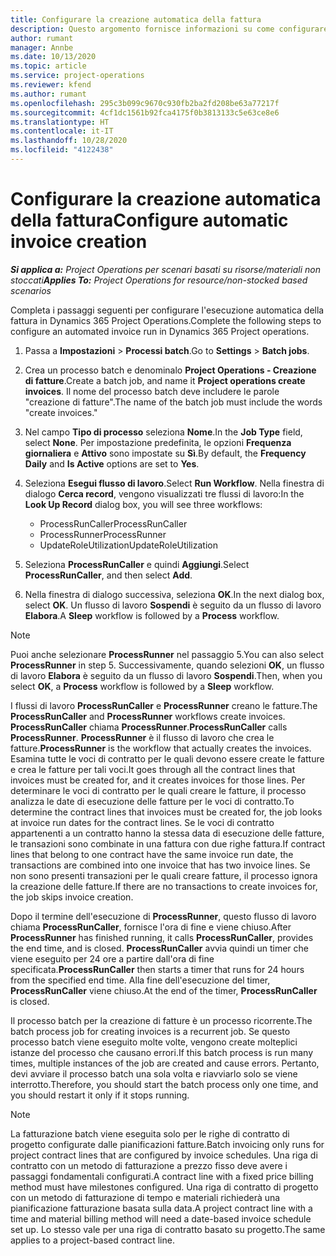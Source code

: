 ```yaml
---
title: Configurare la creazione automatica della fattura
description: Questo argomento fornisce informazioni su come configurare il sistema per generare fatture automaticamente.
author: rumant
manager: Annbe
ms.date: 10/13/2020
ms.topic: article
ms.service: project-operations
ms.reviewer: kfend
ms.author: rumant
ms.openlocfilehash: 295c3b099c9670c930fb2ba2fd208be63a77217f
ms.sourcegitcommit: 4cf1dc1561b92fca4175f0b3813133c5e63ce8e6
ms.translationtype: HT
ms.contentlocale: it-IT
ms.lasthandoff: 10/28/2020
ms.locfileid: "4122438"
---
```

# <a name="configure-automatic-invoice-creation"></a><span data-ttu-id="12e35-103">Configurare la creazione automatica della fattura</span><span class="sxs-lookup"><span data-stu-id="12e35-103">Configure automatic invoice creation</span></span>

<span data-ttu-id="12e35-104">_**Si applica a:** Project Operations per scenari basati su risorse/materiali non stoccati_</span><span class="sxs-lookup"><span data-stu-id="12e35-104">_**Applies To:** Project Operations for resource/non-stocked based scenarios_</span></span>


<span data-ttu-id="12e35-105">Completa i passaggi seguenti per configurare l'esecuzione automatica della fattura in Dynamics 365 Project Operations.</span><span class="sxs-lookup"><span data-stu-id="12e35-105">Complete the following steps to configure an automated invoice run in Dynamics 365 Project operations.</span></span>

1. <span data-ttu-id="12e35-106">Passa a **Impostazioni** > **Processi batch**.</span><span class="sxs-lookup"><span data-stu-id="12e35-106">Go to **Settings** > **Batch jobs**.</span></span>
2. <span data-ttu-id="12e35-107">Crea un processo batch e denominalo **Project Operations - Creazione di fatture**.</span><span class="sxs-lookup"><span data-stu-id="12e35-107">Create a batch job, and name it **Project operations create invoices**.</span></span> <span data-ttu-id="12e35-108">Il nome del processo batch deve includere le parole "creazione di fatture".</span><span class="sxs-lookup"><span data-stu-id="12e35-108">The name of the batch job must include the words "create invoices."</span></span>
3. <span data-ttu-id="12e35-109">Nel campo **Tipo di processo** seleziona **Nome**.</span><span class="sxs-lookup"><span data-stu-id="12e35-109">In the **Job Type** field, select **None**.</span></span> <span data-ttu-id="12e35-110">Per impostazione predefinita, le opzioni **Frequenza giornaliera** e **Attivo** sono impostate su **Sì**.</span><span class="sxs-lookup"><span data-stu-id="12e35-110">By default, the **Frequency Daily** and **Is Active** options are set to **Yes**.</span></span>
4. <span data-ttu-id="12e35-111">Seleziona **Esegui flusso di lavoro**.</span><span class="sxs-lookup"><span data-stu-id="12e35-111">Select **Run Workflow**.</span></span> <span data-ttu-id="12e35-112">Nella finestra di dialogo **Cerca record**, vengono visualizzati tre flussi di lavoro:</span><span class="sxs-lookup"><span data-stu-id="12e35-112">In the **Look Up Record** dialog box, you will see three workflows:</span></span>

    - <span data-ttu-id="12e35-113">ProcessRunCaller</span><span class="sxs-lookup"><span data-stu-id="12e35-113">ProcessRunCaller</span></span>
    - <span data-ttu-id="12e35-114">ProcessRunner</span><span class="sxs-lookup"><span data-stu-id="12e35-114">ProcessRunner</span></span>
    - <span data-ttu-id="12e35-115">UpdateRoleUtilization</span><span class="sxs-lookup"><span data-stu-id="12e35-115">UpdateRoleUtilization</span></span>

5. <span data-ttu-id="12e35-116">Seleziona **ProcessRunCaller** e quindi **Aggiungi**.</span><span class="sxs-lookup"><span data-stu-id="12e35-116">Select **ProcessRunCaller**, and then select **Add**.</span></span>
6. <span data-ttu-id="12e35-117">Nella finestra di dialogo successiva, seleziona **OK**.</span><span class="sxs-lookup"><span data-stu-id="12e35-117">In the next dialog box, select **OK**.</span></span> <span data-ttu-id="12e35-118">Un flusso di lavoro **Sospendi** è seguito da un flusso di lavoro **Elabora**.</span><span class="sxs-lookup"><span data-stu-id="12e35-118">A **Sleep** workflow is followed by a **Process** workflow.</span></span>

  > [!NOTE]
  > <span data-ttu-id="12e35-119">Puoi anche selezionare **ProcessRunner** nel passaggio 5.</span><span class="sxs-lookup"><span data-stu-id="12e35-119">You can also select **ProcessRunner** in step 5.</span></span> <span data-ttu-id="12e35-120">Successivamente, quando selezioni **OK**, un flusso di lavoro **Elabora** è seguito da un flusso di lavoro **Sospendi**.</span><span class="sxs-lookup"><span data-stu-id="12e35-120">Then, when you select **OK**, a **Process** workflow is followed by a **Sleep** workflow.</span></span>

<span data-ttu-id="12e35-121">I flussi di lavoro **ProcessRunCaller** e **ProcessRunner** creano le fatture.</span><span class="sxs-lookup"><span data-stu-id="12e35-121">The **ProcessRunCaller** and **ProcessRunner** workflows create invoices.</span></span> <span data-ttu-id="12e35-122">**ProcessRunCaller** chiama **ProcessRunner**.</span><span class="sxs-lookup"><span data-stu-id="12e35-122">**ProcessRunCaller** calls **ProcessRunner**.</span></span> <span data-ttu-id="12e35-123">**ProcessRunner** è il flusso di lavoro che crea le fatture.</span><span class="sxs-lookup"><span data-stu-id="12e35-123">**ProcessRunner** is the workflow that actually creates the invoices.</span></span> <span data-ttu-id="12e35-124">Esamina tutte le voci di contratto per le quali devono essere create le fatture e crea le fatture per tali voci.</span><span class="sxs-lookup"><span data-stu-id="12e35-124">It goes through all the contract lines that invoices must be created for, and it creates invoices for those lines.</span></span> <span data-ttu-id="12e35-125">Per determinare le voci di contratto per le quali creare le fatture, il processo analizza le date di esecuzione delle fatture per le voci di contratto.</span><span class="sxs-lookup"><span data-stu-id="12e35-125">To determine the contract lines that invoices must be created for, the job looks at invoice run dates for the contract lines.</span></span> <span data-ttu-id="12e35-126">Se le voci di contratto appartenenti a un contratto hanno la stessa data di esecuzione delle fatture, le transazioni sono combinate in una fattura con due righe fattura.</span><span class="sxs-lookup"><span data-stu-id="12e35-126">If contract lines that belong to one contract have the same invoice run date, the transactions are combined into one invoice that has two invoice lines.</span></span> <span data-ttu-id="12e35-127">Se non sono presenti transazioni per le quali creare fatture, il processo ignora la creazione delle fatture.</span><span class="sxs-lookup"><span data-stu-id="12e35-127">If there are no transactions to create invoices for, the job skips invoice creation.</span></span>

<span data-ttu-id="12e35-128">Dopo il termine dell'esecuzione di **ProcessRunner**, questo flusso di lavoro chiama **ProcessRunCaller**, fornisce l'ora di fine e viene chiuso.</span><span class="sxs-lookup"><span data-stu-id="12e35-128">After **ProcessRunner** has finished running, it calls **ProcessRunCaller**, provides the end time, and is closed.</span></span> <span data-ttu-id="12e35-129">**ProcessRunCaller** avvia quindi un timer che viene eseguito per 24 ore a partire dall'ora di fine specificata.</span><span class="sxs-lookup"><span data-stu-id="12e35-129">**ProcessRunCaller** then starts a timer that runs for 24 hours from the specified end time.</span></span> <span data-ttu-id="12e35-130">Alla fine dell'esecuzione del timer, **ProcessRunCaller** viene chiuso.</span><span class="sxs-lookup"><span data-stu-id="12e35-130">At the end of the timer, **ProcessRunCaller** is closed.</span></span>

<span data-ttu-id="12e35-131">Il processo batch per la creazione di fatture è un processo ricorrente.</span><span class="sxs-lookup"><span data-stu-id="12e35-131">The batch process job for creating invoices is a recurrent job.</span></span> <span data-ttu-id="12e35-132">Se questo processo batch viene eseguito molte volte, vengono create molteplici istanze del processo che causano errori.</span><span class="sxs-lookup"><span data-stu-id="12e35-132">If this batch process is run many times, multiple instances of the job are created and cause errors.</span></span> <span data-ttu-id="12e35-133">Pertanto, devi avviare il processo batch una sola volta e riavviarlo solo se viene interrotto.</span><span class="sxs-lookup"><span data-stu-id="12e35-133">Therefore, you should start the batch process only one time, and you should restart it only if it stops running.</span></span>

> [!NOTE]
> <span data-ttu-id="12e35-134">La fatturazione batch viene eseguita solo per le righe di contratto di progetto configurate dalle pianificazioni fatture.</span><span class="sxs-lookup"><span data-stu-id="12e35-134">Batch invoicing only runs for project contract lines that are configured by invoice schedules.</span></span> <span data-ttu-id="12e35-135">Una riga di contratto con un metodo di fatturazione a prezzo fisso deve avere i passaggi fondamentali configurati.</span><span class="sxs-lookup"><span data-stu-id="12e35-135">A contract line with a fixed price billing method must have milestones configured.</span></span> <span data-ttu-id="12e35-136">Una riga di contratto di progetto con un metodo di fatturazione di tempo e materiali richiederà una pianificazione fatturazione basata sulla data.</span><span class="sxs-lookup"><span data-stu-id="12e35-136">A project contract line with a time and material billing method will need a date-based invoice schedule set up.</span></span> <span data-ttu-id="12e35-137">Lo stesso vale per una riga di contratto basato su progetto.</span><span class="sxs-lookup"><span data-stu-id="12e35-137">The same applies to a project-based contract line.</span></span>     
